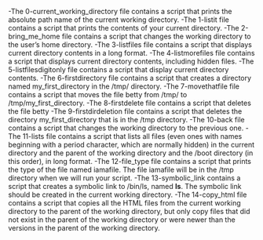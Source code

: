 -The 0-current_working_directory file contains a script that prints the absolute path name of the current working directory.
-The 1-listit file contains a script that prints the contents of your current directory.
-The 2-bring_me_home file contains a script that changes the working directory to the user’s home directory.
-The 3-listfiles file contains a script that displays current directory contents in a long format.
-The 4-listmorefiles file contains a script that displays current directory contents, including hidden files.
-The 5-listfilesdigitonly file contains a script that display current directory contents.
-The 6-firstdirectory file contains a script that creates a directory named my_first_directory in the /tmp/ directory.
-The 7-movethatfile file contains a script that moves the file betty from /tmp/ to /tmp/my_first_directory.
-The 8-firstdelete file contains a script that deletes the file betty
-The 9-firstdirdeletion file contains a script that deletes the directory my_first_directory that is in the /tmp directory.
-The 10-back file contains a script that changes the working directory to the previous one.
-The 11-lists file contains a script that lists all files (even ones with names beginning with a period character, which are normally hidden) in the current directory and the parent of the working directory and the /boot directory (in this order), in long format.
-The 12-file_type file contains a script that prints the type of the file named iamafile. The file iamafile will be in the /tmp directory when we will run your script.
-The 13-symbolic_link contains a script that creates a symbolic link  to /bin/ls, named __ls__. The symbolic link should be created in the current working directory.
-The 14-copy_html file contains a script that copies all the HTML files from the current working directory to the parent of the working directory, but only copy files that did not exist in the parent of the working directory or were newer than the versions in the parent of the working directory.
